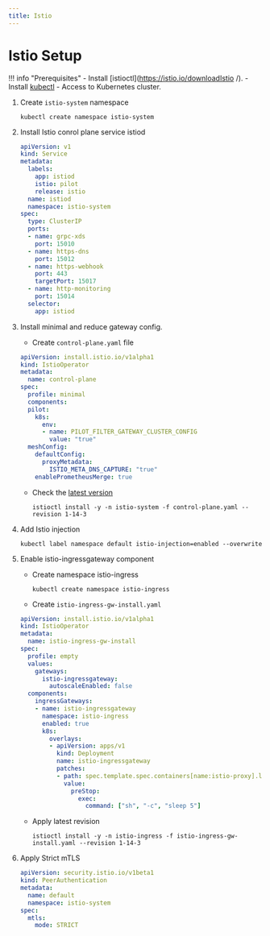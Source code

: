 ```yaml
---
title: Istio
---
```



Istio Setup
===

!!! info "Prerequisites"
    - Install [istioctl](https://istio.io/downloadIstio /).
    - Install [kubectl](https://kubernetes.io/docs/tasks/tools/)
    - Access to Kubernetes cluster.
1. Create `istio-system` namespace

    `kubectl create namespace istio-system`

1. Install Istio conrol plane service istiod

    ```yaml
    apiVersion: v1
    kind: Service
    metadata:
      labels:
        app: istiod
        istio: pilot
        release: istio
      name: istiod
      namespace: istio-system
    spec:
      type: ClusterIP  
      ports:
      - name: grpc-xds
        port: 15010
      - name: https-dns
        port: 15012
      - name: https-webhook
        port: 443
        targetPort: 15017
      - name: http-monitoring
        port: 15014
      selector:
        app: istiod
    ```

1. Install minimal and reduce gateway config.
    * Create `control-plane.yaml` file

    ```yaml
    apiVersion: install.istio.io/v1alpha1
    kind: IstioOperator
    metadata:
      name: control-plane
    spec:
      profile: minimal
      components:
      pilot:
        k8s:
          env: 
          - name: PILOT_FILTER_GATEWAY_CLUSTER_CONFIG
            value: "true"
      meshConfig:              
        defaultConfig:       
          proxyMetadata:      
            ISTIO_META_DNS_CAPTURE: "true"
        enablePrometheusMerge: true  
    ```

    * Check the [latest version](https://github.com/istio/istio/releases)

      `istioctl install -y -n istio-system -f control-plane.yaml --revision 1-14-3`

1. Add Istio injection

    `kubectl label namespace default istio-injection=enabled --overwrite`

1. Enable istio-ingressgateway component

    * Create namespace istio-ingress
      
      `kubectl create namespace istio-ingress`

    * Create `istio-ingress-gw-install.yaml`

    ```yaml
    apiVersion: install.istio.io/v1alpha1
    kind: IstioOperator
    metadata:
      name: istio-ingress-gw-install
    spec:
      profile: empty
      values:
        gateways:
          istio-ingressgateway:
            autoscaleEnabled: false
      components:
        ingressGateways:
        - name: istio-ingressgateway
          namespace: istio-ingress
          enabled: true
          k8s:
            overlays:
            - apiVersion: apps/v1
              kind: Deployment
              name: istio-ingressgateway
              patches:
              - path: spec.template.spec.containers[name:istio-proxy].lifecycle
                value:
                  preStop:
                    exec:
                      command: ["sh", "-c", "sleep 5"]
    ```

    * Apply latest revision

      `istioctl install -y -n istio-ingress -f istio-ingress-gw-install.yaml --revision 1-14-3`

1. Apply Strict mTLS

    ```yaml
    apiVersion: security.istio.io/v1beta1
    kind: PeerAuthentication
    metadata:
      name: default
      namespace: istio-system
    spec:
      mtls:
        mode: STRICT
    ```

